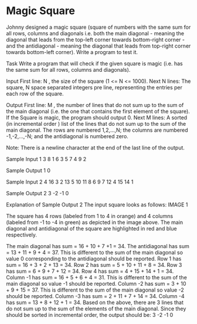 # Magic Square

Johnny designed a magic square (square of numbers with the same sum for all rows, columns and diagonals i.e. both the main diagonal - meaning the diagonal that leads from the top-left corner towards bottom-right corner - and the antidiagonal - meaning the diagonal that leads from top-right corner towards bottom-left corner). Write a program to test it.

Task
Write a program that will check if the given square is magic (i.e. has the same sum for all rows, columns and diagonals).

Input
First line: N , the size of the square (1 <= N <= 1000). 
Next N lines: The square, N space separated integers pre line, representing the entries per each row of the square.

Output
First line: M , the number of lines that do not sum up to the sum of the main diagonal (i.e. the one that contains the first element of the square). If the Square is magic, the program should output 0. 
Next M lines: A sorted (in incremental order ) list of the lines that do not sum up to the sum of the main diagonal. The rows are numbered 1,2,…,N; the columns are numbered -1,-2,…,-N; and the antidiagonal is numbered zero.

Note: There is a newline character at the end of the last line of the output.

Sample Input 1
3 
8 1 6 
3 5 7 
4 9 2

Sample Output 1
0

Sample Input 2
4 
16 3 2 13 
5 10 11 8 
6 9 7 12 
4 15 14 1

Sample Output 2
3 
-2 
-1 
0

Explanation of Sample Output 2
The input square looks as follows: IMAGE 1

The square has 4 rows (labeled from 1 to 4 in orange) and 4 columns (labeled from -1 to -4 in green) as depicted in the image above. The main diagonal and antidiagonal of the square are highlighted in red and blue respectively.

The main diagonal has sum = 16 + 10 + 7 +1 = 34. 
The antidiagonal has sum = 13 + 11 + 9 + 4 = 37. This is different to the sum of the main diagonal so value 0 corresponding to the antidiagonal should be reported. 
Row 1 has sum = 16 + 3 + 2 + 13 = 34. 
Row 2 has sum = 5 + 10 + 11 + 8 = 34. 
Row 3 has sum = 6 + 9 + 7 + 12 = 34. 
Row 4 has sum = 4 + 15 + 14 + 1 = 34. 
Column -1 has sum = 16 + 5 + 6 + 4 = 31. This is different to the sum of the main diagonal so value -1 should be reported. 
Column -2 has sum = 3 + 10 + 9 + 15 = 37. This is different to the sum of the main diagonal so value -2 should be reported. 
Column -3 has sum = 2 + 11 + 7 + 14 = 34. 
Column -4 has sum = 13 + 8 + 12 + 1 = 34. 
Based on the above, there are 3 lines that do not sum up to the sum of the elements of the main diagonal. Since they should be sorted in incremental order, the output should be: 
3 
-2 
-1 
0